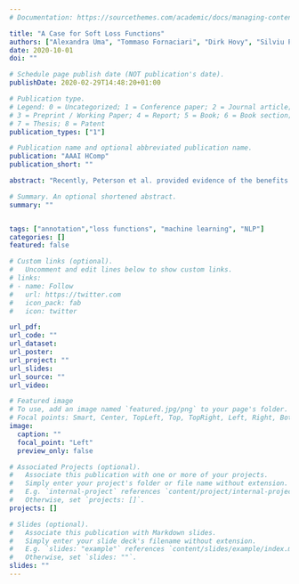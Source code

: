 ```yaml
---
# Documentation: https://sourcethemes.com/academic/docs/managing-content/

title: "A Case for Soft Loss Functions"
authors: ["Alexandra Uma", "Tommaso Fornaciari", "Dirk Hovy", "Silviu Paun", "Barbara Plank", "Massimo Poesio"]
date: 2020-10-01
doi: ""

# Schedule page publish date (NOT publication's date).
publishDate: 2020-02-29T14:48:20+01:00

# Publication type.
# Legend: 0 = Uncategorized; 1 = Conference paper; 2 = Journal article;
# 3 = Preprint / Working Paper; 4 = Report; 5 = Book; 6 = Book section;
# 7 = Thesis; 8 = Patent
publication_types: ["1"]

# Publication name and optional abbreviated publication name.
publication: "AAAI HComp"
publication_short: ""

abstract: "Recently, Peterson et al. provided evidence of the benefits of using probabilistic soft labels generated from crowd annotations for training a computer vision model, showing that using such labels maximizes performance of the models over unseen data. In this paper, we generalize these results by showing that training with soft labels is an effective method for using crowd annotations in several other AI tasks besides the one studied by Peterson et al., and also when their performance is compared with that of state-of-the-art methods for learning from crowdsourced data."

# Summary. An optional shortened abstract.
summary: ""


tags: ["annotation","loss functions", "machine learning", "NLP"]
categories: []
featured: false

# Custom links (optional).
#   Uncomment and edit lines below to show custom links.
# links:
# - name: Follow
#   url: https://twitter.com
#   icon_pack: fab
#   icon: twitter

url_pdf:
url_code: ""
url_dataset:
url_poster:
url_project: ""
url_slides:
url_source: ""
url_video:

# Featured image
# To use, add an image named `featured.jpg/png` to your page's folder.
# Focal points: Smart, Center, TopLeft, Top, TopRight, Left, Right, BottomLeft, Bottom, BottomRight.
image:
  caption: ""
  focal_point: "Left"
  preview_only: false

# Associated Projects (optional).
#   Associate this publication with one or more of your projects.
#   Simply enter your project's folder or file name without extension.
#   E.g. `internal-project` references `content/project/internal-project/index.md`.
#   Otherwise, set `projects: []`.
projects: []

# Slides (optional).
#   Associate this publication with Markdown slides.
#   Simply enter your slide deck's filename without extension.
#   E.g. `slides: "example"` references `content/slides/example/index.md`.
#   Otherwise, set `slides: ""`.
slides: ""
---
```


